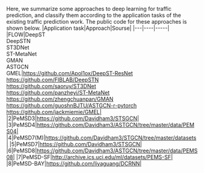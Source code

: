 Here, we summarize some approaches to deep learning for traffic prediction, and classify them according to the application tasks of the existing traffic prediction work.
The public code for these approaches is shown below.
|Application task|Approach|Sourse|
|---|----|-----|
|FLOW|DeepST<br>DeepSTN<br>ST3DNet<br>ST-MetaNet<br>GMAN<br>ASTGCN<br>GMEL|https://github.com/Apol1ox/DeepST-ResNet<br>https://github.com/FIBLAB/DeepSTN<br>https://github.com/saoruy/ST3DNet<br>https://github.com/panzheyi/ST-MetaNet<br>https://github.com/zhengchuanpan/GMAN<br>https://github.com/guoshnBJTU/ASTGCN-r-pytorch<br>https://github.com/jackmiemie/GMEL|
|2|PeMSD3|https://github.com/Davidham3/STSGCN|
|3|PeMSD4|https://github.com/Davidham3/ASTGCN/tree/master/data/PEMS04|
|4|PeMSD7(M)|https://github.com/Davidham3/STGCN/tree/master/datasets|
|5|PeMSD7|https://github.com/Davidham3/STSGCN|
|6|PeMSD8|https://github.com/Davidham3/ASTGCN/tree/master/data/PEMS08|
|7|PeMSD-SF|http://archive.ics.uci.edu/ml/datasets/PEMS-SF|
|8|PeMSD-BAY|https://github.com/liyaguang/DCRNN|
